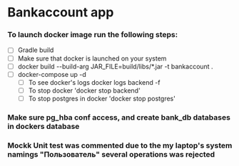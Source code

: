 # Bankaccount app
### To launch docker image run the following steps:
- [ ] Gradle build
- [ ] Make sure that docker is launched on your system
- [ ] docker build --build-arg JAR_FILE=build/libs/\*.jar -t bankaccount .
- [ ] docker-compose up -d
  - [ ] To see docker's logs docker logs backend -f
  - [ ] To stop docker 'docker stop backend'
  - [ ] To stop postgres in docker 'docker stop postgres'
### Make sure pg_hba conf access, and create bank_db databases in dockers database
### Mockk Unit test was commented due to the my laptop's system namings "Пользователь" several operations was rejected

